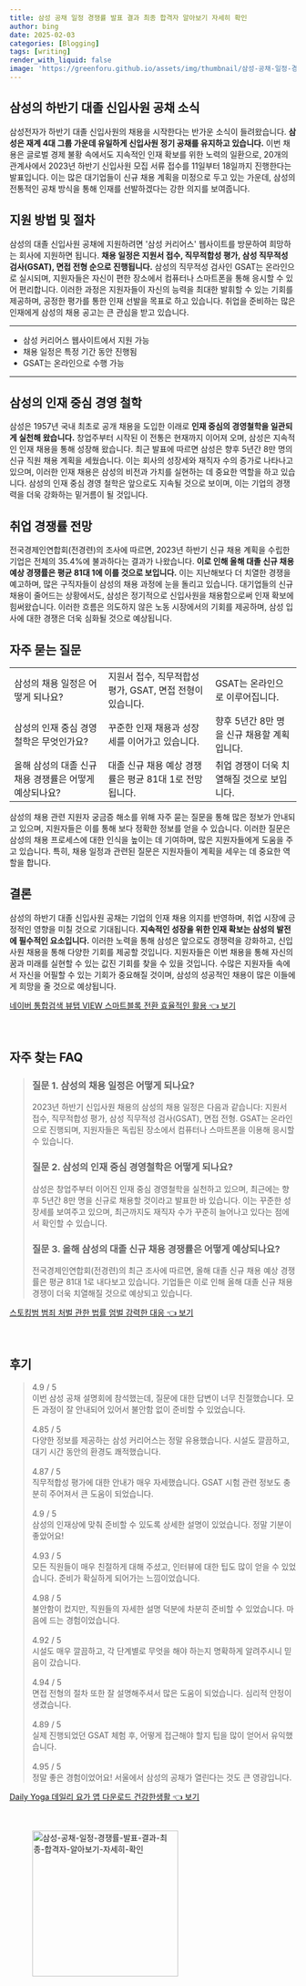 ```yaml
---
title: 삼성 공채 일정 경쟁률 발표 결과 최종 합격자 알아보기 자세히 확인
author: bing
date: 2025-02-03
categories: [Blogging]
tags: [writing]
render_with_liquid: false
image: 'https://greenforu.github.io/assets/img/thumbnail/삼성-공채-일정-경쟁률-발표-결과-최종-합격자-알아보기-자세히-확인.webp'
---
```



<h2 id='신입사원 공채 소식'>삼성의 하반기 대졸 신입사원 공채 소식</h2>

<p>삼성전자가 하반기 대졸 신입사원의 채용을 시작한다는 반가운 소식이 들려왔습니다. <b>삼성은 재계 4대 그룹 가운데 유일하게 신입사원 정기 공채를 유지하고 있습니다.</b> 이번 채용은 글로벌 경제 불황 속에서도 지속적인 인재 확보를 위한 노력의 일환으로, 20개의 관계사에서 2023년 하반기 신입사원 모집 서류 접수를 11일부터 18일까지 진행한다는 발표입니다. 이는 많은 대기업들이 신규 채용 계획을 미정으로 두고 있는 가운데, 삼성의 전통적인 공채 방식을 통해 인재를 선발하겠다는 강한 의지를 보여줍니다.</p>

<h2 id='지원 방법 및 절차'>지원 방법 및 절차</h2>

<p>삼성의 대졸 신입사원 공채에 지원하려면 '삼성 커리어스' 웹사이트를 방문하여 희망하는 회사에 지원하면 됩니다. <b>채용 일정은 지원서 접수, 직무적합성 평가, 삼성 직무적성 검사(GSAT), 면접 전형 순으로 진행됩니다.</b> 삼성의 직무적성 검사인 GSAT는 온라인으로 실시되며, 지원자들은 자신이 편한 장소에서 컴퓨터나 스마트폰을 통해 응시할 수 있어 편리합니다. 이러한 과정은 지원자들이 자신의 능력을 최대한 발휘할 수 있는 기회를 제공하며, 공정한 평가를 통한 인재 선발을 목표로 하고 있습니다. 취업을 준비하는 많은 인재에게 삼성의 채용 공고는 큰 관심을 받고 있습니다.</p>

<hr />

<ul>
    <li>삼성 커리어스 웹사이트에서 지원 가능</li>
    <li>채용 일정은 특정 기간 동안 진행됨</li>
    <li>GSAT는 온라인으로 수행 가능</li>
</ul>

<hr />

<h2 id='인재 경영 철학'>삼성의 인재 중심 경영 철학</h2>

<p>삼성은 1957년 국내 최초로 공개 채용을 도입한 이래로 <b>인재 중심의 경영철학을 일관되게 실천해 왔습니다.</b> 창업주부터 시작된 이 전통은 현재까지 이어져 오며, 삼성은 지속적인 인재 채용을 통해 성장해 왔습니다. 최근 발표에 따르면 삼성은 향후 5년간 8만 명의 신규 직원 채용 계획을 세웠습니다. 이는 회사의 성장세와 재직자 수의 증가로 나타나고 있으며, 이러한 인재 채용은 삼성의 비전과 가치를 실현하는 데 중요한 역할을 하고 있습니다. 삼성의 인재 중심 경영 철학은 앞으로도 지속될 것으로 보이며, 이는 기업의 경쟁력을 더욱 강화하는 밑거름이 될 것입니다.</p>

<h2 id='취업 경쟁률 전망'>취업 경쟁률 전망</h2>

<p>전국경제인연합회(전경련)의 조사에 따르면, 2023년 하반기 신규 채용 계획을 수립한 기업은 전체의 35.4%에 불과하다는 결과가 나왔습니다. <b>이로 인해 올해 대졸 신규 채용 예상 경쟁률은 평균 81대 1에 이를 것으로 보입니다.</b> 이는 지난해보다 더 치열한 경쟁을 예고하며, 많은 구직자들이 삼성의 채용 과정에 눈을 돌리고 있습니다. 대기업들의 신규 채용이 줄어드는 상황에서도, 삼성은 정기적으로 신입사원을 채용함으로써 인재 확보에 힘써왔습니다. 이러한 흐름은 의도하지 않은 노동 시장에서의 기회를 제공하며, 삼성 입사에 대한 경쟁은 더욱 심화될 것으로 예상됩니다.</p>

<h2 id='자주 묻는 질문'>자주 묻는 질문</h2>

<table>
    <tr>
        <td>삼성의 채용 일정은 어떻게 되나요?</td>
        <td>지원서 접수, 직무적합성 평가, GSAT, 면접 전형이 있습니다.</td>
        <td>GSAT는 온라인으로 이루어집니다.</td>
    </tr>
    <tr>
        <td>삼성의 인재 중심 경영철학은 무엇인가요?</td>
        <td>꾸준한 인재 채용과 성장세를 이어가고 있습니다.</td>
        <td>향후 5년간 8만 명을 신규 채용할 계획입니다.</td>
    </tr>
    <tr>
        <td>올해 삼성의 대졸 신규 채용 경쟁률은 어떻게 예상되나요?</td>
        <td>대졸 신규 채용 예상 경쟁률은 평균 81대 1로 전망됩니다.</td>
        <td>취업 경쟁이 더욱 치열해질 것으로 보입니다.</td>
    </tr>
</table>

<p>삼성의 채용 관련 지원자 궁금증 해소를 위해 자주 묻는 질문을 통해 많은 정보가 안내되고 있으며, 지원자들은 이를 통해 보다 정확한 정보를 얻을 수 있습니다. 이러한 질문은 삼성의 채용 프로세스에 대한 인식을 높이는 데 기여하며, 많은 지원자들에게 도움을 주고 있습니다. 특히, 채용 일정과 관련된 질문은 지원자들이 계획을 세우는 데 중요한 역할을 합니다.</p>

<h2 id='결론'>결론</h2>

<p>삼성의 하반기 대졸 신입사원 공채는 기업의 인재 채용 의지를 반영하며, 취업 시장에 긍정적인 영향을 미칠 것으로 기대됩니다. <b>지속적인 성장을 위한 인재 확보는 삼성의 발전에 필수적인 요소입니다.</b> 이러한 노력을 통해 삼성은 앞으로도 경쟁력을 강화하고, 신입사원 채용을 통해 다양한 기회를 제공할 것입니다. 지원자들은 이번 채용을 통해 자신의 꿈과 미래를 실현할 수 있는 값진 기회를 찾을 수 있을 것입니다. 수많은 지원자들 속에서 자신을 어필할 수 있는 기회가 중요해질 것이며, 삼성의 성공적인 채용이 많은 이들에게 희망을 줄 것으로 예상됩니다.</p>


<p><a class="click-button" title="네이버 통합검색 뷰탭 VIEW 스마트블록 전환 효율적인 활용" href="https://greenforu.github.io/posts/%EB%84%A4%EC%9D%B4%EB%B2%84-%ED%86%B5%ED%95%A9%EA%B2%80%EC%83%89-%EB%B7%B0%ED%83%AD-VIEW-%EC%8A%A4%EB%A7%88%ED%8A%B8%EB%B8%94%EB%A1%9D-%EC%A0%84%ED%99%98-%ED%9A%A8%EC%9C%A8%EC%A0%81%EC%9D%B8-%ED%99%9C%EC%9A%A9/" rel="dofollow">네이버 통합검색 뷰탭 VIEW 스마트블록 전환 효율적인 활용 👈 보기</a></p><br>
<h2 id='자주_찾는_FAQ'>자주 찾는 FAQ</h2>
<div itemscope="" itemtype="https://schema.org/FAQPage"> 
<blockquote> 
<div itemscope="" itemprop="mainEntity" itemtype="https://schema.org/Question"> 
<h3 itemprop="name">질문 1. 삼성의 채용 일정은 어떻게 되나요?</h3> 
<div itemscope="" itemprop="acceptedAnswer" itemtype="https://schema.org/Answer"> 
<span itemprop="text"> 
<p>2023년 하반기 신입사원 채용의 삼성의 채용 일정은 다음과 같습니다: 지원서 접수, 직무적합성 평가, 삼성 직무적성 검사(GSAT), 면접 전형. GSAT는 온라인으로 진행되며, 지원자들은 독립된 장소에서 컴퓨터나 스마트폰을 이용해 응시할 수 있습니다.</p> 
</span> 
</div> 
</div> 

<div itemscope="" itemprop="mainEntity" itemtype="https://schema.org/Question"> 
<h3 itemprop="name">질문 2. 삼성의 인재 중심 경영철학은 어떻게 되나요?</h3> 
<div itemscope="" itemprop="acceptedAnswer" itemtype="https://schema.org/Answer"> 
<span itemprop="text"> 
<p>삼성은 창업주부터 이어진 인재 중심 경영철학을 실천하고 있으며, 최근에는 향후 5년간 8만 명을 신규로 채용할 것이라고 발표한 바 있습니다. 이는 꾸준한 성장세를 보여주고 있으며, 최근까지도 재직자 수가 꾸준히 늘어나고 있다는 점에서 확인할 수 있습니다.</p> 
</span> 
</div> 
</div> 

<div itemscope="" itemprop="mainEntity" itemtype="https://schema.org/Question"> 
<h3 itemprop="name">질문 3. 올해 삼성의 대졸 신규 채용 경쟁률은 어떻게 예상되나요?</h3> 
<div itemscope="" itemprop="acceptedAnswer" itemtype="https://schema.org/Answer"> 
<span itemprop="text"> 
<p>전국경제인연합회(전경련)의 최근 조사에 따르면, 올해 대졸 신규 채용 예상 경쟁률은 평균 81대 1로 내다보고 있습니다. 기업들은 이로 인해 올해 대졸 신규 채용 경쟁이 더욱 치열해질 것으로 예상되고 있습니다.</p> 
</span> 
</div> 
</div> 
</blockquote> 
</div>
<p><a class="click-button" title="스토킹범 범죄 처벌 관한 법률 엄벌 강력한 대응" href="https://greenforu.github.io/posts/%EC%8A%A4%ED%86%A0%ED%82%B9%EB%B2%94-%EB%B2%94%EC%A3%84-%EC%B2%98%EB%B2%8C-%EA%B4%80%ED%95%9C-%EB%B2%95%EB%A5%A0-%EC%97%84%EB%B2%8C-%EA%B0%95%EB%A0%A5%ED%95%9C-%EB%8C%80%EC%9D%91/" rel="dofollow">스토킹범 범죄 처벌 관한 법률 엄벌 강력한 대응 👈 보기</a></p><br>
<h2 id='후기'>후기</h2>
<div itemscope itemtype="https://schema.org/Product">
  <blockquote>
  <div itemprop="review" itemscope itemtype="https://schema.org/Review">
      <div itemprop="reviewRating" itemscope itemtype="https://schema.org/Rating"> <span itemprop="ratingValue">4.9</span> / <span itemprop="bestRating">5</span> </div>
      <span itemprop="reviewBody">이번 삼성 공채 설명회에 참석했는데, 질문에 대한 답변이 너무 친절했습니다. 모든 과정이 잘 안내되어 있어서 불안함 없이 준비할 수 있었습니다.</span>
  </div>
  <br>
  <div itemprop="review" itemscope itemtype="https://schema.org/Review">
      <div itemprop="reviewRating" itemscope itemtype="https://schema.org/Rating"> <span itemprop="ratingValue">4.85</span> / <span itemprop="bestRating">5</span> </div>
      <span itemprop="reviewBody">다양한 정보를 제공하는 삼성 커리어스는 정말 유용했습니다. 시설도 깔끔하고, 대기 시간 동안의 환경도 쾌적했습니다.</span>
  </div>
  <br>
  <div itemprop="review" itemscope itemtype="https://schema.org/Review">
      <div itemprop="reviewRating" itemscope itemtype="https://schema.org/Rating"> <span itemprop="ratingValue">4.87</span> / <span itemprop="bestRating">5</span> </div>
      <span itemprop="reviewBody">직무적합성 평가에 대한 안내가 매우 자세했습니다. GSAT 시험 관련 정보도 충분히 주어져서 큰 도움이 되었습니다.</span>
  </div>
  <br>
  <div itemprop="review" itemscope itemtype="https://schema.org/Review">
      <div itemprop="reviewRating" itemscope itemtype="https://schema.org/Rating"> <span itemprop="ratingValue">4.9</span> / <span itemprop="bestRating">5</span> </div>
      <span itemprop="reviewBody">삼성의 인재상에 맞춰 준비할 수 있도록 상세한 설명이 있었습니다. 정말 기분이 좋았어요!</span>
  </div>
  <br>
  <div itemprop="review" itemscope itemtype="https://schema.org/Review">
      <div itemprop="reviewRating" itemscope itemtype="https://schema.org/Rating"> <span itemprop="ratingValue">4.93</span> / <span itemprop="bestRating">5</span> </div>
      <span itemprop="reviewBody">모든 직원들이 매우 친절하게 대해 주셨고, 인터뷰에 대한 팁도 많이 얻을 수 있었습니다. 준비가 확실하게 되어가는 느낌이었습니다.</span>
  </div>
  <br>
  <div itemprop="review" itemscope itemtype="https://schema.org/Review">
      <div itemprop="reviewRating" itemscope itemtype="https://schema.org/Rating"> <span itemprop="ratingValue">4.98</span> / <span itemprop="bestRating">5</span> </div>
      <span itemprop="reviewBody">불안함이 컸지만, 직원들의 자세한 설명 덕분에 차분히 준비할 수 있었습니다. 마음에 드는 경험이었습니다.</span>
  </div>
  <br>
  <div itemprop="review" itemscope itemtype="https://schema.org/Review">
      <div itemprop="reviewRating" itemscope itemtype="https://schema.org/Rating"> <span itemprop="ratingValue">4.92</span> / <span itemprop="bestRating">5</span> </div>
      <span itemprop="reviewBody">시설도 매우 깔끔하고, 각 단계별로 무엇을 해야 하는지 명확하게 알려주시니 믿음이 갔습니다.</span>
  </div>
  <br>
  <div itemprop="review" itemscope itemtype="https://schema.org/Review">
      <div itemprop="reviewRating" itemscope itemtype="https://schema.org/Rating"> <span itemprop="ratingValue">4.94</span> / <span itemprop="bestRating">5</span> </div>
      <span itemprop="reviewBody">면접 전형의 절차 또한 잘 설명해주셔서 많은 도움이 되었습니다. 심리적 안정이 생겼습니다.</span>
  </div>
  <br>
  <div itemprop="review" itemscope itemtype="https://schema.org/Review">
      <div itemprop="reviewRating" itemscope itemtype="https://schema.org/Rating"> <span itemprop="ratingValue">4.89</span> / <span itemprop="bestRating">5</span> </div>
      <span itemprop="reviewBody">실제 진행되었던 GSAT 체험 후, 어떻게 접근해야 할지 팁을 많이 얻어서 유익했습니다.</span>
  </div>
  <br>
  <div itemprop="review" itemscope itemtype="https://schema.org/Review">
      <div itemprop="reviewRating" itemscope itemtype="https://schema.org/Rating"> <span itemprop="ratingValue">4.95</span> / <span itemprop="bestRating">5</span> </div>
      <span itemprop="reviewBody">정말 좋은 경험이었어요! 서울에서 삼성의 공채가 열린다는 것도 큰 영광입니다.</span>
  </div>
  </blockquote>
</div>
<p><a class="click-button" title="Daily Yoga 데일리 요가 앱 다운로드 건강한생활" href="https://greenforu.github.io/posts/Daily-Yoga-%EB%8D%B0%EC%9D%BC%EB%A6%AC-%EC%9A%94%EA%B0%80-%EC%95%B1-%EB%8B%A4%EC%9A%B4%EB%A1%9C%EB%93%9C-%EA%B1%B4%EA%B0%95%ED%95%9C%EC%83%9D%ED%99%9C/" rel="dofollow">Daily Yoga 데일리 요가 앱 다운로드 건강한생활 👈 보기</a></p><br>
<figure class="image"><img src="https://greenforu.github.io/assets/img/thumbnail/삼성-공채-일정-경쟁률-발표-결과-최종-합격자-알아보기-자세히-확인.webp" alt="삼성-공채-일정-경쟁률-발표-결과-최종-합격자-알아보기-자세히-확인" width="256" height="256"></figure>